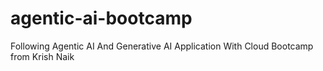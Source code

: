 # agentic-ai-bootcamp
Following Agentic AI And Generative AI Application With Cloud Bootcamp from Krish Naik
